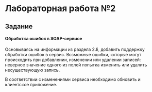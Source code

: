 # Лабораторная работа №2

## Задание 

#### **Обработка ошибок в SOAP-сервисе** 

Основываясь на информации из раздела 2.8, добавить поддержку обработки ошибок в сервис. Возможные ошибки, которые могут происходить при добавлении, изменении или удалении записей: неверное значение одного из полей попытка изменить или удалить несуществующую запись.

В соответствии с изменениями сервиса необходимо обновить и клиентское приложение.

